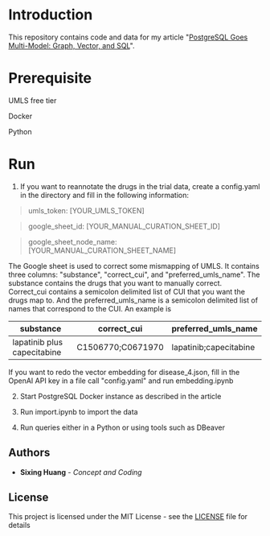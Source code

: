 
  
  

# Introduction

  

This repository contains code and data for my article "[PostgreSQL Goes Multi-Model: Graph, Vector, and SQL](https://medium.com/@dgg32/clinical-trial-search-with-google-spanner-graph-sql-vector-and-llm-all-in-one-query-5ada29f840cd)".

  
  
  

  

# Prerequisite

  

UMLS free tier

  
Docker

Python

  
  

# Run

1. If you want to reannotate the drugs in the trial data, create a config.yaml in the directory and fill in the following information:

>  umls_token: [YOUR_UMLS_TOKEN]

> google_sheet_id: [YOUR_MANUAL_CURATION_SHEET_ID]

> google_sheet_node_name: [YOUR_MANUAL_CURATION_SHEET_NAME]

  

The Google sheet is used to correct some mismapping of UMLS. It contains three columns: "substance", "correct_cui", and "preferred_umls_name". The substance contains the drugs that you want to manually correct. Correct_cui contains a semicolon delimited list of CUI that you want the drugs map to. And the preferred_umls_name is a semicolon delimited list of names that correspond to the CUI. An example is

  
| substance |  correct_cui|preferred_umls_name|
|--|--|--|
| lapatinib plus capecitabine  | C1506770;C0671970 |lapatinib;capecitabine|


If you want to redo the vector embedding for disease_4.json, fill in the OpenAI API key in a file call "config.yaml" and run embedding.ipynb

2. Start PostgreSQL Docker instance as described in the article  

3. Run import.ipynb to import the data

4. Run queries either in a Python or using tools such as DBeaver

## Authors

  

  

*  **Sixing Huang** - *Concept and Coding*

  

  

## License

  

  

This project is licensed under the MIT License - see the [LICENSE](LICENSE) file for details
